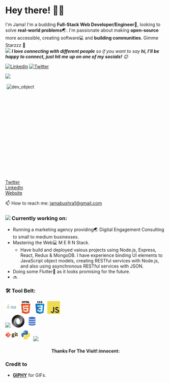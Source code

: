 <!-- Greeting -->
# Hey there! :wave::smiley:

<!--Introduction -->
I'm Jama! I'm a budding **Full-Stack Web Developer/Engineer**:iphone:, looking to solve **real-world problems**:earth_asia:. I'm passionate about making **open-source** more accessible, creating software:computer: and **building communities**. Gimme Starzzz :star2: 
<br>
<img src="https://media.giphy.com/media/LnQjpWaON8nhr21vNW/giphy.gif" width="40"> <em><b>I love connecting with different people</b> so if you want to say <b>hi, I'll be happy to connect, just hit me up on one of my socials!</b> :blush:</em>

<!-- Your badges -->
[![Linkedin](https://img.shields.io/badge/-JamaBushra-blue?style=flat&logo=Linkedin&logoColor=white)](https://www.linkedin.com/in/jama-bushra/)
[![Twitter](https://img.shields.io/badge/-@jamahbushra?style=flat&logo=Twitter&logoColor=white)](https://twitter.com/jamahbushra)

<!-- Profile View Count -->
![](https://komarev.com/ghpvc/?username=jamabushra&style=flat)

<!-- Meme Image -->
<img src="https://scontent.fmel14-1.fna.fbcdn.net/v/t1.0-9/108364256_106541621134970_9138664363854565217_n.jpg?_nc_cat=104&ccb=3&_nc_sid=730e14&_nc_ohc=ZQNnaIsG_E4AX8ciCR7&_nc_ht=scontent.fmel14-1.fna&oh=214ce2814e3fcf72f457f29b48a44418&oe=6054F6F9" alt="dev_object" align="right" width="500" height="300" />

<!-- GitHub README Stats 
  <a href="https://github.com/Jamabushra?tab=repositories">
    <img width="500" height="auto" align="right" alt="Jama's github stats" 
         src="https://github-readme-stats.vercel.app/api?username=jamabushra&show_icons=true&theme=algolia&count_private=true" />
   <!-- <img width="30%" height="auto" align="right" alt="Jama's github stats" 
         src="https://github-readme-stats.vercel.app/api/top-langs/?username=jamabushra&layout=compact" />
NOTE: Top languages does not indicate my skill level or something like that, it's a github metric of which languages i have the most code on github. 
  </a> -->

[Twitter](https://twitter.com/jamahbushra) <br>
[LinkedIn](https://www.linkedin.com/in/jama-bushra/) <br>
[Website](http://jamabushra.com/)

📫 How to reach me: jamabushra1@gmail.com

### <img src="https://media.giphy.com/media/WUlplcMpOCEmTGBtBW/giphy.gif" width="72">  Currently working on: 
* Running a marketing agency providing:earth_asia: Digital Engagement Consulting to small to medium businesses. 
* Mastering the Web:computer: M E R N Stack.  
  - Have build and deployed vaious projects using Node.js, Express, React, Redux & MongoDB. I have experience binding UI elements to JavaScript object models,
creating RESTful services with Node.js, and also using asynchronous RESTful services with JSON.
* Doing some Flutter:calling: as it looks promising for the future.
* 🔜

 ### 🛠️ Tool Belt:
 <!-- icons -->
<code><a href = "https://www.java.com/en/"><img height="40" src="https://raw.githubusercontent.com/github/explore/80688e429a7d4ef2fca1e82350fe8e3517d3494d/topics/java/java.png" alt="Java"></a></code>
<code><a href = "https://developer.mozilla.org/en-US/docs/Web/Guide/HTML/HTML5"><img height="40" src="https://raw.githubusercontent.com/github/explore/80688e429a7d4ef2fca1e82350fe8e3517d3494d/topics/html/html.png"></a></code>
<code><a href = "https://developer.mozilla.org/en-US/docs/Archive/CSS3"><img height="40" src="https://raw.githubusercontent.com/github/explore/80688e429a7d4ef2fca1e82350fe8e3517d3494d/topics/css/css.png"></a></code>
<code><a href = "https://developer.mozilla.org/en-US/docs/Web/JavaScript"><img height="40" src="https://raw.githubusercontent.com/github/explore/80688e429a7d4ef2fca1e82350fe8e3517d3494d/topics/javascript/javascript.png"></a></code>
<br>
<code><a href = "https://code.visualstudio.com/"><img height="40" src="https://upload.wikimedia.org/wikipedia/commons/thumb/9/9a/Visual_Studio_Code_1.35_icon.svg/1200px-Visual_Studio_Code_1.35_icon.svg.png"></a></code>
<code><a href = "https://www.json.org/json-en.html"><img height="40" src="https://raw.githubusercontent.com/github/explore/80688e429a7d4ef2fca1e82350fe8e3517d3494d/topics/json/json.png"></a></code>
<code><a href = "https://www.w3schools.com/sql/"><img height="40" src="https://raw.githubusercontent.com/github/explore/80688e429a7d4ef2fca1e82350fe8e3517d3494d/topics/sql/sql.png"></a></code>
<br>
<code><a href = "https://git-scm.com/"><img height="40" src="https://raw.githubusercontent.com/github/explore/80688e429a7d4ef2fca1e82350fe8e3517d3494d/topics/git/git.png"></a></code>
<code><a href = "https://www.python.org/"><img height="40" src="https://raw.githubusercontent.com/github/explore/80688e429a7d4ef2fca1e82350fe8e3517d3494d/topics/python/python.png"></a></code>
<code><a href = "https://www.jetbrains.com/pycharm/"><img height="40" src="https://resources.jetbrains.com/storage/products/pycharm/img/meta/pycharm_logo_300x300.png"></a></code>
</p>

<h4 align="center"> Thanks For The Visit!:innocent:</h4>

<!-- Credit -->
### Credit to 
- [**GIPHY**](https://giphy.com/) for GIFs. 

